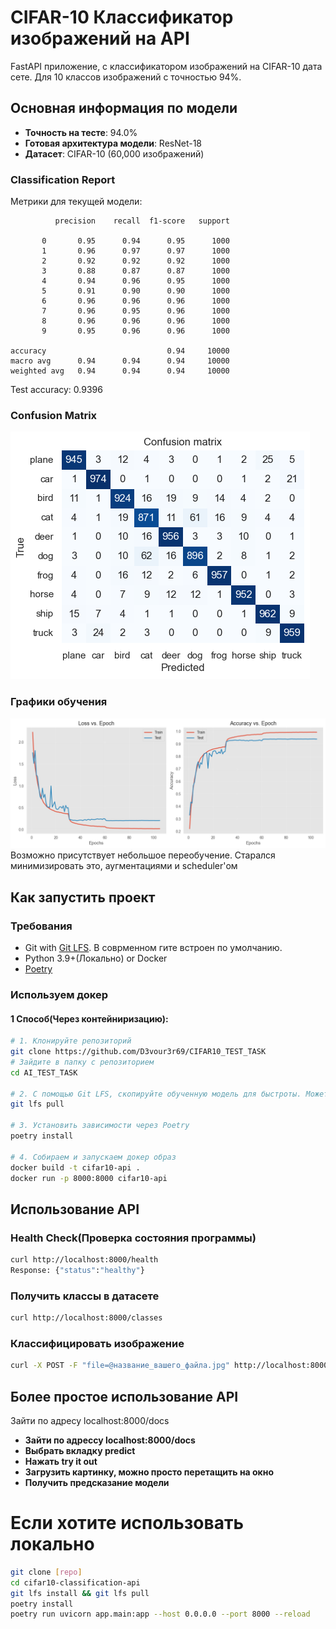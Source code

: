 # CIFAR-10 Классификатор изображений на API

FastAPI приложение, с классификатором изображений на CIFAR-10 дата сете. Для 10 классов изображений с точностью 94%.

##  Основная информация по модели

- **Точность на тесте**: 94.0%
- **Готовая архитектура модели**: ResNet-18
- **Датасет**: CIFAR-10 (60,000 изображений)

### Classification Report

Метрики для текущей модели: 

              precision    recall  f1-score   support

           0       0.95      0.94      0.95      1000
           1       0.96      0.97      0.97      1000
           2       0.92      0.92      0.92      1000
           3       0.88      0.87      0.87      1000
           4       0.94      0.96      0.95      1000
           5       0.91      0.90      0.90      1000
           6       0.96      0.96      0.96      1000
           7       0.96      0.95      0.96      1000
           8       0.96      0.96      0.96      1000
           9       0.95      0.96      0.96      1000

    accuracy                           0.94     10000
    macro avg      0.94      0.94      0.94     10000
    weighted avg   0.94      0.94      0.94     10000

Test accuracy: 0.9396

### Confusion Matrix
![Confusion Matrix](/confusion_matrix.png)

### Графики обучения
![Graph](/grapf.png)
Возможно присутствует небольшое переобучение. Старался минимизировать это, аугментациями и scheduler'ом
##  Как запустить проект

### Требования
- Git with [Git LFS](https://git-lfs.com). В соврменном гите встроен по умолчанию.
- Python 3.9+(Локально) or Docker
- [Poetry](https://python-poetry.org)

### Используем докер
#### 1 Способ(Через контейниризацию):
```bash
# 1. Клонируйте репозиторий
git clone https://github.com/D3vour3r69/CIFAR10_TEST_TASK
# Зайдите в папку с репозиторием
cd AI_TEST_TASK

# 2. С помощью Git LFS, скопируйте обученную модель для быстроты. Можете так же обучить её сами
git lfs pull

# 3. Установить зависимости через Poetry
poetry install

# 4. Собираем и запускаем докер образ
docker build -t cifar10-api .
docker run -p 8000:8000 cifar10-api
```

##  Использование API
### Health Check(Проверка состояния программы)
```bash
curl http://localhost:8000/health
Response: {"status":"healthy"}
```
### Получить классы в датасете
```bash
curl http://localhost:8000/classes
```
### Классифицировать изображение
```bash
curl -X POST -F "file=@название_вашего_файла.jpg" http://localhost:8000/predict
```
## Более простое использование API
Зайти по адресу localhost:8000/docs
- **Зайти по адрессу localhost:8000/docs**
- **Выбрать вкладку predict**
- **Нажать try it out**
- **Загрузить картинку, можно просто перетащить на окно**
- **Получить предсказание модели**

# Если хотите использовать локально
```bash
git clone [repo]
cd cifar10-classification-api
git lfs install && git lfs pull
poetry install
poetry run uvicorn app.main:app --host 0.0.0.0 --port 8000 --reload
```


